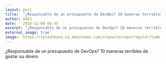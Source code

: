 ```yaml
---
layout: post
title:  "¿Responsable de un presupuesto de DevOps? 10 maneras terribles de gastar su dinero"
author: AdES
date:   2018-11-09 06:45
excerpt: "¿Responsable de un presupuesto de DevOps? 10 maneras terribles de gastar su dinero"
external_image: true
image:  https://splashbase.s3.amazonaws.com/snapwiresnaps/regular/tumblr_odf0qoXbMf1teue7jo1_1280.jpg
---
```

¿Responsable de un presupuesto de DevOps? 10 maneras terribles de gastar su dinero